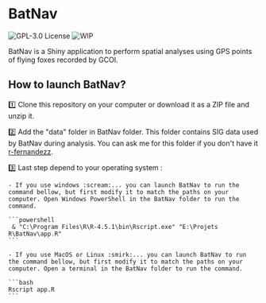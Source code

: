 
BatNav
================

![GPL-3.0
License](https://img.shields.io/badge/License-GPL%20v3.0-blue.svg)
![WIP](https://www.repostatus.org/badges/latest/wip.svg)

BatNav is a Shiny application to perform spatial analyses using GPS points of flying foxes recorded by GCOI.

## How to launch BatNav?

:one: Clone this repository on your computer or download it as a ZIP file and unzip it.

:two: Add the "data" folder in BatNav folder. This folder contains SIG data used by BatNav during analysis. You can ask me for this folder if you don't have it [r-fernandezz](https://github.com/r-fernandezz).

:three: Last step depend to your operating system :

    - If you use windows :scream:... you can launch BatNav to run the command bellow, but first modify it to match the paths on your computer. Open Windows PowerShell in the BatNav folder to run the command.

    ```powershell
     & "C:\Program Files\R\R-4.5.1\bin\Rscript.exe" "E:\Projets R\BatNav\app.R"
    ```

    - If you use MacOS or Linux :smirk:... you can launch BatNav to run the command bellow, but first modify it to match the paths on your computer. Open a terminal in the BatNav folder to run the command.

    ```bash
    Rscript app.R
    ```

